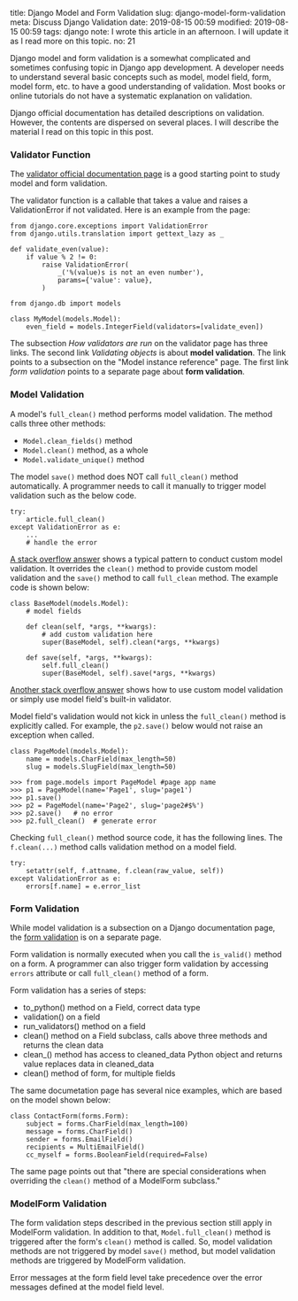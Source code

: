 title: Django Model and Form Validation
slug: django-model-form-validation
meta: Discuss Django Validation
date: 2019-08-15 00:59
modified: 2019-08-15 00:59
tags: django
note: I wrote this article in an afternoon. I will update it as I read more on this topic. 
no: 21
 

Django model and form validation is a somewhat complicated and sometimes 
confusing topic in Django app development.  A developer needs to understand 
several basic concepts such as model, model field, form, model form, etc. to 
have a good understanding of validation.  Most books or online tutorials do not 
have a systematic explanation on validation. 

Django official documentation has detailed descriptions on validation. 
However, the contents are dispersed on several places.  I will describe the 
material I read on this topic in this post. 

### Validator Function

The 
[validator official documentation page](https://docs.djangoproject.com/en/2.2/ref/validators/#django.core.validators.EmailValidator) 
is a good starting point to study model and form validation. 

The validator function is a callable that takes a value and raises a 
ValidationError if not validated. Here is an example from the page:

```
from django.core.exceptions import ValidationError
from django.utils.translation import gettext_lazy as _

def validate_even(value):
    if value % 2 != 0:
        raise ValidationError(
            _('%(value)s is not an even number'),
            params={'value': value},
        )

from django.db import models

class MyModel(models.Model):
    even_field = models.IntegerField(validators=[validate_even])
```

The subsection *How validators are run* on the validator
page has three links. The second link *Validating objects* is about 
**model validation**.  The link points to a subsection on the 
"Model instance reference" page. The first link *form validation* points 
to a separate page about **form validation**.

### Model Validation

A model's `full_clean()` method performs model validation. The method calls 
three other methods:

* `Model.clean_fields()` method
* `Model.clean()` method, as a whole
* `Model.validate_unique()` method

The model `save()` method does NOT call `full_clean()` method automatically. 
A programmer needs to call it manually to trigger model validation such as 
the below code.

```
try:
    article.full_clean()
except ValidationError as e:
    ...
    # handle the error
``` 

[A stack overflow answer](https://stackoverflow.com/questions/7366363/adding-custom-django-model-validation) 
shows a typical pattern to conduct custom model validation. It overrides the 
`clean()` method to provide custom model validation and the `save()` method 
to call `full_clean` method.  The example code is shown below:

```
class BaseModel(models.Model):
    # model fields 

    def clean(self, *args, **kwargs):
        # add custom validation here
        super(BaseModel, self).clean(*args, **kwargs)

    def save(self, *args, **kwargs):
        self.full_clean()
        super(BaseModel, self).save(*args, **kwargs)
```

[Another stack overflow answer](https://stackoverflow.com/questions/42003866/django-validation-at-model-not-forms-level) 
shows how to use custom model validation or simply use model field's built-in 
validator.

Model field's validation would not kick in unless the `full_clean()` method 
is explicitly called. For example, the `p2.save()` below would not raise an 
exception when called. 

```
class PageModel(models.Model):
    name = models.CharField(max_length=50)
    slug = models.SlugField(max_length=50)

>>> from page.models import PageModel #page app name
>>> p1 = PageModel(name='Page1', slug='page1')
>>> p1.save()
>>> p2 = PageModel(name='Page2', slug='page2#$%')
>>> p2.save()   # no error
>>> p2.full_clean()  # generate error
```

Checking `full_clean()` method source code, it has the following lines. 
The `f.clean(...)` method calls validation method on a model field.

```
try:
    setattr(self, f.attname, f.clean(raw_value, self))
except ValidationError as e:
    errors[f.name] = e.error_list
```

### Form Validation

While model validation is a subsection on a Django documentation page, the 
[form validation](https://docs.djangoproject.com/en/2.2/ref/forms/validation/) 
is on a separate page. 

Form validation is normally executed when you call the `is_valid()` method on 
a form. A programmer can also trigger form validation by accessing `errors` 
attribute or call `full_clean()` method of a form.

Form validation has a series of steps:

* to\_python() method on a Field, correct data type
* validation() on a field
* run\_validators() method on a field
* clean() method on a Field subclass, calls above three methods and returns the clean data
* clean\_<fieldname>() method has access to cleaned\_data Python object and returns value replaces data in cleaned\_data
* clean() method of form, for multiple fields

The same documetation page has several nice examples, which are based on the 
model shown below:

```
class ContactForm(forms.Form):
    subject = forms.CharField(max_length=100)
    message = forms.CharField()
    sender = forms.EmailField()
    recipients = MultiEmailField()
    cc_myself = forms.BooleanField(required=False)
```

The same page points out that "there are special considerations when overriding 
the `clean()` method of a ModelForm subclass."

### ModelForm Validation

The form validation steps described in the previous section still apply in 
ModelForm validation.  In addition to that, `Model.full_clean()` method is 
triggered after the form's `clean()` method is called. So, model validation 
methods are not triggered by model `save()` method, but model validation methods 
are triggered by ModelForm validation.

Error messages at the form field level take precedence over the error messages 
defined at the model field level. 

